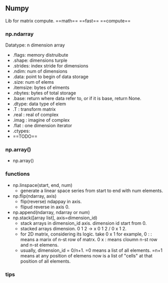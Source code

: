 ## **Numpy**
Lib for matrix compute.
==math== ==fast== ==compute==

### np.ndarray
Datatype: n dimension array
- .flags: memory distruibute
- .shape: dimensions turple
- .strides: index stride for dimensions
- .ndim: num of dimensions
- .data: point to begin of data storage
- .size: num of elems
- .itemsize: bytes of elments
- .nbytes: bytes of total storage
- .base: return where data refer to, or if it is base, return None.
- .dtype: data type of elem
- .T : transform matrix
- .real : real of complex
- .imag : imagine of complex
- .flat : one dimension iterator
- .ctypes: 
- ==TODO==

### np.array()
- np.array()

### functions
- np.linspace(start, end, num)
	- generate a linear space series from start to end with num elements.
- np.flip(ndarray, axis)
	- flip(reverse) ndappay in axis.
	- flipud reverse in axis 0.
- np.append(ndarray, ndarray or num)
- np.stack([array list], axis=dimension_id)
	- stack arrays in dimension_id axis. dimension id start from 0.
	- stacked arrays dimension. 0 1 2 -> x 0 1 2 / 0 x 1 2. 
	- for 2D matrix, considering its logic. take 0 x 1 for example, 0 : : means a marix of n-st row of matrx. 0 x : means cloumn n-st row and n-st elemens.
	- usually, dimension_id = 0/n+1. =0 means a list of all elements. =n+1 means at any position of elemens now is a list of "cells" at that position of all elements.

### tips


